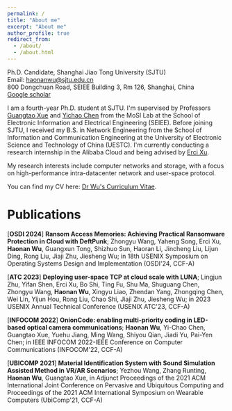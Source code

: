```yaml
---
permalink: /
title: "About me"
excerpt: "About me"
author_profile: true
redirect_from: 
  - /about/
  - /about.html
---
```


Ph.D. Candidate, Shanghai Jiao Tong University (SJTU)  
Email: haonanwu@sjtu.edu.cn  
800 Dongchuan Road, SEIEE Building 3, Rm 126, Shanghai, China  
[Google scholar](https://scholar.google.com.hk/citations?user=C_D9mf8AAAAJ&hl=zh-CN&oi=sra)

I am a fourth-year Ph.D. student at SJTU. I'm supervised by Professors [Guangtao Xue](https://www.cs.sjtu.edu.cn/~xue-gt/) and [Yichao Chen](https://yichao0319.github.io/) from the MoSI Lab at the School of Electronic Information and Electrical Engineering (SEIEE). Before joining SJTU, I received my B.S. in Network Engineering from the School of Information and Communication Engineering at the University of Electronic Science and Technology of China (UESTC). I'm currently conducting a research internship in the Alibaba Cloud and being advised by [Erci Xu](https://giorgioercixu.github.io/).

My research interests include computer networks and storage, with a focus on high-performance intra-datacenter network and user-space protocol.

You can find my CV here: [Dr Wu's Curriculum Vitae](../assets/cv.pdf).

# Publications
[**OSDI 2024**] **Ransom Access Memories: Achieving Practical Ransomware Protection in Cloud with DeftPunk**; Zhongyu Wang, Yaheng Song, Erci Xu, **Haonan Wu**, Guangxun Tong, Shizhuo Sun, Haoran Li, Jincheng Liu, Lijun Ding, Rong Liu, Jiaji Zhu, Jiesheng Wu; in 18th USENIX Symposium on Operating Systems Design and Implementation (OSDI'24, CCF-A)

[**ATC 2023**] **Deploying user-space TCP at cloud scale with LUNA**; Lingjun Zhu, Yifan Shen, Erci Xu, Bo Shi, Ting Fu, Shu Ma, Shuguang Chen, Zhongyu Wang, **Haonan Wu**, Xingyu Liao, Zhendan Yang, Zhongqing Chen, Wei Lin, Yijun Hou, Rong Liu, Chao Shi, Jiaji Zhu, Jiesheng Wu; in 2023 USENIX Annual Technical Conference (USENIX ATC'23, CCF-A)

[**INFOCOM 2022**] **OnionCode: enabling multi-priority coding in LED-based optical camera communications**; **Haonan Wu**, Yi-Chao Chen, Guangtao Xue, Yuehu Jiang, Ming Wang, Shiyou Qian, Jiadi Yu, Pai-Yen Chen; in IEEE INFOCOM 2022-IEEE Conference on Computer Communications (INFOCOM'22, CCF-A)

[**UBICOMP 2021**] **Material Identification System with Sound Simulation Assisted Method in VR/AR Scenarios**; Yezhou Wang, Zhang Runting, **Haonan Wu**, Guangtao Xue, in Adjunct Proceedings of the 2021 ACM International Joint Conference on Pervasive and Ubiquitous Computing and Proceedings of the 2021 ACM International Symposium on Wearable Computers (UbiComp'21, CCF-A)
